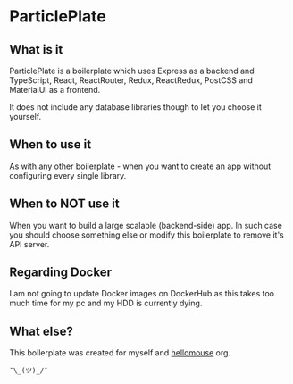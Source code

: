 # ParticlePlate

## What is it

ParticlePlate is a boilerplate which uses Express as a backend and TypeScript,
React, ReactRouter, Redux, ReactRedux, PostCSS and MaterialUI as a frontend.

It does not include any database libraries though to let you choose it yourself.

## When to use it

As with any other boilerplate - when you want to create an app without configuring
every single library.

## When to NOT use it

When you want to build a large scalable (backend-side) app.
In such case you should choose something else or modify this boilerplate
to remove it's API server.

## Regarding Docker

I am not going to update Docker images on DockerHub as this takes too much time for my pc
and my HDD is currently dying.

## What else?

This boilerplate was created for myself and [hellomouse](https://github.com/hellomouse) org.

`¯\_(ツ)_/¯`
